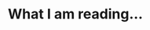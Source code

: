 ---
title: What I am reading...
permalink: /reading
layout: post-category
pagination:
    enabled: true
    collection: posts
---